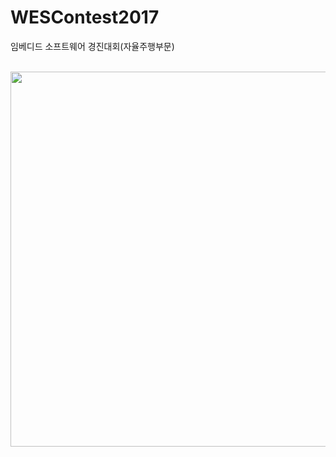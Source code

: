 # WESContest2017
임베디드 소프트웨어 경진대회(자율주행부문)

<br>

<img width="600" src="https://user-images.githubusercontent.com/38127338/69896912-ced80e00-1387-11ea-981e-bda694e4e0f9.png">
